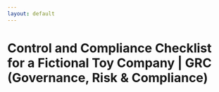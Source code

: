 ```yaml
---
layout: default
---
```


# Control and Compliance Checklist for a Fictional Toy Company | GRC (Governance, Risk & Compliance) 

